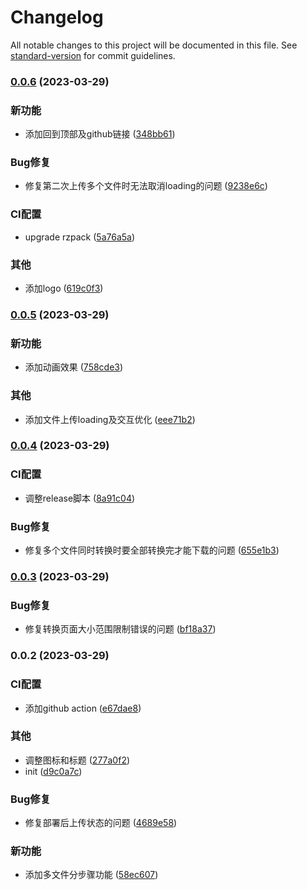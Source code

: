 # Changelog

All notable changes to this project will be documented in this file. See [standard-version](https://github.com/conventional-changelog/standard-version) for commit guidelines.

### [0.0.6](https://github.com/renzp94/pdf-to-images/compare/v0.0.5...v0.0.6) (2023-03-29)


### 新功能

* 添加回到顶部及github链接 ([348bb61](https://github.com/renzp94/pdf-to-images/commit/348bb6150a6ca63a2311800119ad04a9a2c4c752))


### Bug修复

* 修复第二次上传多个文件时无法取消loading的问题 ([9238e6c](https://github.com/renzp94/pdf-to-images/commit/9238e6c1259d8515e930a01d60e71f6ee90de796))


### CI配置

* upgrade rzpack ([5a76a5a](https://github.com/renzp94/pdf-to-images/commit/5a76a5a00a0a087a35599778cbbd11e8da0c3492))


### 其他

* 添加logo ([619c0f3](https://github.com/renzp94/pdf-to-images/commit/619c0f3a7fb0b9da620df389af58dd7eaee3ee05))

### [0.0.5](https://github.com/renzp94/pdf-to-images/compare/v0.0.4...v0.0.5) (2023-03-29)


### 新功能

* 添加动画效果 ([758cde3](https://github.com/renzp94/pdf-to-images/commit/758cde33c43e47bc6866960730991becc7d657ef))


### 其他

* 添加文件上传loading及交互优化 ([eee71b2](https://github.com/renzp94/pdf-to-images/commit/eee71b29137e489a4412e4168899b82bcd84bf6e))

### [0.0.4](https://github.com/renzp94/pdf-to-images/compare/v0.0.3...v0.0.4) (2023-03-29)


### CI配置

* 调整release脚本 ([8a91c04](https://github.com/renzp94/pdf-to-images/commit/8a91c048472c31c38621fd5bdfd5c4c6fdcbc5b9))


### Bug修复

* 修复多个文件同时转换时要全部转换完才能下载的问题 ([655e1b3](https://github.com/renzp94/pdf-to-images/commit/655e1b3c6ea098e1f4cfa7542ed8ed112f90293f))

### [0.0.3](https://github.com/renzp94/pdf-to-images/compare/v0.0.2...v0.0.3) (2023-03-29)


### Bug修复

* 修复转换页面大小范围限制错误的问题 ([bf18a37](https://github.com/renzp94/pdf-to-images/commit/bf18a37feaecb4cf0255ec441a1dc183d0c95ca1))

### 0.0.2 (2023-03-29)


### CI配置

* 添加github action ([e67dae8](https://github.com/renzp94/pdf-to-images/commit/e67dae88750a6f19213b9f844ced23728e256a69))


### 其他

* 调整图标和标题 ([277a0f2](https://github.com/renzp94/pdf-to-images/commit/277a0f203670ee473fdd11a96e25e43c04d9d8fb))
* init ([d9c0a7c](https://github.com/renzp94/pdf-to-images/commit/d9c0a7ceb30daf08e8eba62b9008d981ffbbde5e))


### Bug修复

* 修复部署后上传状态的问题 ([4689e58](https://github.com/renzp94/pdf-to-images/commit/4689e5861f15980fcdf24f39a2f42fdc42158eb8))


### 新功能

* 添加多文件分步骤功能 ([58ec607](https://github.com/renzp94/pdf-to-images/commit/58ec6072288557f3d5b4ed30d80647745fdec856))
